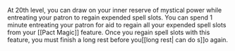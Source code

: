 At 20th level, you can draw on your inner reserve of mystical power while entreating your patron to regain expended spell slots. You can spend 1 minute entreating your patron for aid to regain all your expended spell slots from your [[Pact Magic]] feature. Once you regain spell slots with this feature, you must finish a long rest before you[[long rest| can do s]]o again.